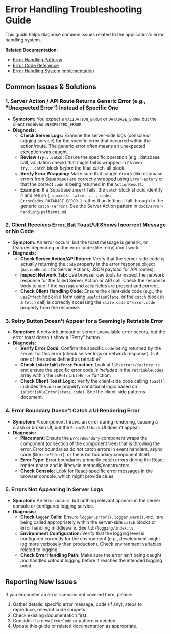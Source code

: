 # Error Handling Troubleshooting Guide

This guide helps diagnose common issues related to the application's error handling system.

**Related Documentation:**
*   [Error Handling Patterns](docs/error-handling-patterns.md)
*   [Error Code Reference](docs/error-codes.md)
*   [Error Handling System Implementation](docs/error_handling_steps.md)

## Common Issues & Solutions

### 1. Server Action / API Route Returns Generic Error (e.g., "Unexpected Error") Instead of Specific One

*   **Symptom:** You expect a `VALIDATION_ERROR` or `DATABASE_ERROR` but the client receives `UNEXPECTED_ERROR`.
*   **Diagnosis:**
    *   **Check Server Logs:** Examine the server-side logs (console or logging service) for the specific error that occurred within the action/route. The generic error often means an unexpected exception was caught.
    *   **Review `try...catch`:** Ensure the specific operation (e.g., database call, validation check) that might fail is wrapped in its own `try...catch` block *before* the final catch-all block.
    *   **Verify Error Wrapping:** Make sure that caught errors (like database errors from Supabase) are correctly wrapped using `ErrorFactory` or that the correct `code` is being returned in the `ActionResult`.
    *   **Example:** If a Supabase `insert` fails, the `catch` block should identify it and return `{ success: false, ..., code: ErrorCodes.DATABASE_ERROR }` rather than letting it fall through to the generic `catch (error)`. See the Server Action pattern in `docs/error-handling-patterns.md`.

### 2. Client Receives Error, But Toast/UI Shows Incorrect Message or No Code

*   **Symptom:** An error occurs, but the toast message is generic, or features depending on the error code (like retry) don't work.
*   **Diagnosis:**
    *   **Check Server Action/API Return:** Verify that the server-side code *is* actually returning the `code` property in the error response object (`ActionResult` for Server Actions, JSON payload for API routes).
    *   **Inspect Network Tab:** Use browser dev tools to inspect the network response for the failed Server Action or API call. Check the response body to see if the `message` and `code` fields are present and correct.
    *   **Check Client Handling Code:** Ensure the client-side code (e.g., the `useEffect` hook in a form using `useActionState`, or the `catch` block in a `fetch` call) is correctly accessing the `state.code` or `error.code` property from the response.

### 3. Retry Button Doesn't Appear for a Seemingly Retriable Error

*   **Symptom:** A network timeout or server unavailable error occurs, but the error toast doesn't show a "Retry" button.
*   **Diagnosis:**
    *   **Verify Error Code:** Confirm the specific `code` being returned by the server for this error (check server logs or network response). Is it one of the codes defined as retriable?
    *   **Check `isRetriableError` Function:** Look at `lib/errors/factory.ts` and ensure the specific error code *is included* in the `retriableCodes` array within the `isRetriableError` function.
    *   **Check Client Toast Logic:** Verify the client-side code calling `toast()` includes the `action` property conditional logic based on `isRetriableError(state.code)`. See the client-side patterns document.

### 4. Error Boundary Doesn't Catch a UI Rendering Error

*   **Symptom:** A component throws an error during rendering, causing a crash or broken UI, but the `ErrorFallback` UI doesn't appear.
*   **Diagnosis:**
    *   **Placement:** Ensure the `ErrorBoundary` component wraps the component (or section of the component tree) that is throwing the error. Error boundaries do *not* catch errors in event handlers, async code (like `useEffect`), or the error boundary component itself.
    *   **Error Type:** Error boundaries primarily catch errors during the React render phase and in lifecycle methods/constructors.
    *   **Check Console:** Look for React-specific error messages in the browser console, which might provide clues.

### 5. Errors Not Appearing in Server Logs

*   **Symptom:** An error occurs, but nothing relevant appears in the server console or configured logging service.
*   **Diagnosis:**
    *   **Check `logger` Calls:** Ensure `logger.error()`, `logger.warn()`, etc., are being called appropriately within the server-side `catch` blocks or error handling middleware. See `lib/logging/index.ts`.
    *   **Environment Configuration:** Verify that the logging level is configured correctly for the environment (e.g., development might log more verbosely than production). Check environment variables related to logging.
    *   **Check Error Handling Path:** Make sure the error isn't being caught and handled *without* logging before it reaches the intended logging point.

## Reporting New Issues

If you encounter an error scenario not covered here, please:
1.  Gather details: specific error message, code (if any), steps to reproduce, relevant code snippets.
2.  Check existing documentation first.
3.  Consider if a new `ErrorCode` or pattern is needed.
4.  Update this guide or related documentation as appropriate. 